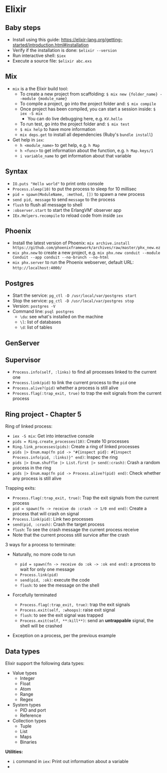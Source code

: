 Elixir
===

## Baby steps
+ Install using this guide: https://elixir-lang.org/getting-started/introduction.html#installation
+ Verify if the installation is done: `$elixir --version`
+ Run interactive shell: `$iex`
+ Execute a source file: `$elixir abc.exs`


## Mix
+ `mix` is a the Elixir build tool:
   + To create a new project from scaffolding: `$ mix new {folder_name} --module {module_name}`
   + To compile a project, go into the project folder and: `$ mix compile`
   + Once project has been compiled, you can start a session inside: `$ iex -S mix`
     + You can do live debugging here, e.g. `KV.hello`
   + To run test, go into the project folder and: `$ mix test`
   + `$ mix help` to have more information
   + `mix deps.get` to install all dependencies (Ruby's `bundle install`)
+ Get help in `iex`:
   + `h <module_name>` to get help, e.g. `h Map`
   + `h <func>` to get information about the function, e.g. `h Map.keys/1`
   + `i variable_name` to get information about that variable 


## Syntax
+ `IO.puts "Hello world"` to print onto console
+ `Process.sleep(10)` to put the process to sleep for 10 millisec
+ `pid = spawn(ModuleName, :method, [])` to spawn a new process
+ `send pid, message` to send `message` to the process
+ `flush` to flush all message to shell
+ `:observer.start` to start the ErlangVM' observer app
+ `IEx.Helpers.recompile` to reload code from inside `iex`

## Phoenix
+ Install the latest version of Phoenix: `mix archive.install https://github.com/phoenixframework/archives/raw/master/phx_new.ez`
+ `mix phx.new` to create a new project, e.g. `mix phx.new conduit --module Conduit --app conduit --no-brunch --no-html`
+ `mix phx.server` to run the Phoenix webserver, default URL: `http://localhost:4000/`

## Postgres
+ Start the service: `pg_ctl -D /usr/local/var/postgres start`
+ Stop the service: `pg_ctl -D /usr/local/var/postgres stop`
+ Version: `postgres -V `
+ Command line: `psql postgres`
  + `\du`: see what's installed on the machine
  + `\l`: list of databases
  + `\d`: list of tables

## GenServer

## Supervisor
+ `Process.info(self, :links)` to find all processes linked to the current one
+ `Process.link(pid)` to link the current process to the `pid` one
+ `Process.alive?(pid)` whether a process is still alive
+ `Process.flag(:trap_exit, true)` to trap the exit signals from the current process

## Ring project - Chapter 5

Ring of linked process:

+ `iex -S mix`: Get into interactive console
+ `pids = Ring.create_processes(10)`: Create 10 processes
+ `Ring.link_processes(pids)`: Create a ring of linked processes
+ `pids |> Enum.map(fn pid -> "#{inspect pid}: #{inspect Process.info(pid, :links)}" end)`: Inspec the ring
+ `pids |> Enum.shuffle |> List.first |> send(:crash)`: Crash a random process in the ring
+ `pids |> Enum.map(fn pid -> Process.alive?(pid) end)`: Check whether any process is still alive

Trapping exits:

+ `Process.flag(:trap_exit, true)`: Trap the exit signals from the current process
+ `pid = spawn(fn -> receive do :crash -> 1/0 end end)`: Create a process that will crash on signal
+ `Process.link(pid)`: Link two processes
+ `send(pid, :crash)`: Crash the target process
+ `flush`: To see the crash message the current process receive
+ Note that the current process still survice after the crash

3 ways for a process to terminate:

+ Naturally, no more code to run

   + `pid = spawn(fn -> receive do :ok -> :ok end end)`: a process to wait for only one message
   + `Process.link(pid)`
   + `send(pid, :ok)`: execute the code
   + `flush`: to see the message on the shell
+ Forcefully terminated
   + `Process.flag(:trap_exit, true)`: trap the exit signals
   + `Process.exit(self, :whoops)`: raise exit signal
   + `flush`: to see the exit signal was trapped
   + `Process.exit(self, **:kill**)`: send an **untrappable** signal, the shell will be crashed
+ Exception on a process, per the previous example

## Data types

Elixir support the following data types:
+ Value types
   + Integer
   + Float
   + Atom
   + Range
   + Regex
+ System types
   + PID and port
   + Reference 
+ Collection types
   + Tuple
   + List
   + Maps
   + Binaries

**Utilities:**
+ `i` command in `iex`: Print out information about a variable
+ ​